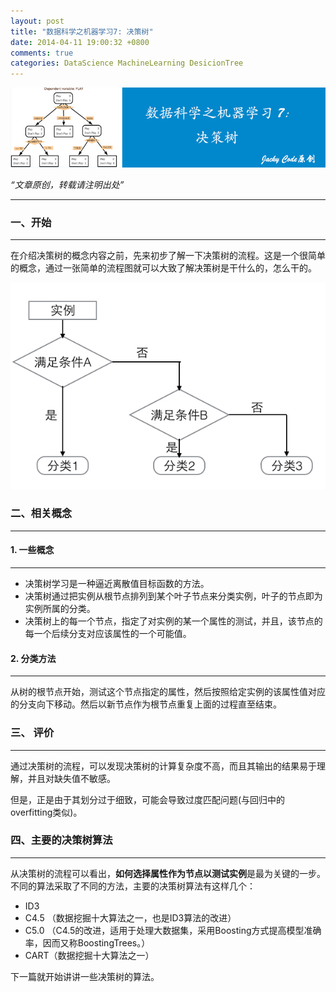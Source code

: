 ```yaml
---
layout: post
title: "数据科学之机器学习7: 决策树"
date: 2014-04-11 19:00:32 +0800
comments: true
categories: DataScience MachineLearning DesicionTree
---
```


![artical 21](/images/artical/artical21.jpg)
<!-- more -->

*“文章原创，转载请注明出处”*

***

### 一、开始
***

在介绍决策树的概念内容之前，先来初步了解一下决策树的流程。这是一个很简单的概念，通过一张简单的流程图就可以大致了解决策树是干什么的，怎么干的。

![decision trees](\images\a21\decisiontrees.jpg)

### 二、相关概念
***

#### 1. 一些概念
***

* 决策树学习是一种逼近离散值目标函数的方法。
* 决策树通过把实例从根节点排列到某个叶子节点来分类实例，叶子的节点即为实例所属的分类。
* 决策树上的每一个节点，指定了对实例的某一个属性的测试，并且，该节点的每一个后续分支对应该属性的一个可能值。

#### 2. 分类方法
***
从树的根节点开始，测试这个节点指定的属性，然后按照给定实例的该属性值对应的分支向下移动。然后以新节点作为根节点重复上面的过程直至结束。

### 三、 评价
***

通过决策树的流程，可以发现决策树的计算复杂度不高，而且其输出的结果易于理解，并且对缺失值不敏感。

但是，正是由于其划分过于细致，可能会导致过度匹配问题(与回归中的overfitting类似)。

### 四、主要的决策树算法
***

从决策树的流程可以看出，**如何选择属性作为节点以测试实例**是最为关键的一步。不同的算法采取了不同的方法，主要的决策树算法有这样几个：

* ID3
* C4.5 （数据挖掘十大算法之一，也是ID3算法的改进）
* C5.0 （C4.5的改进，适用于处理大数据集，采用Boosting方式提高模型准确率，因而又称BoostingTrees。）
* CART（数据挖掘十大算法之一）

下一篇就开始讲讲一些决策树的算法。
